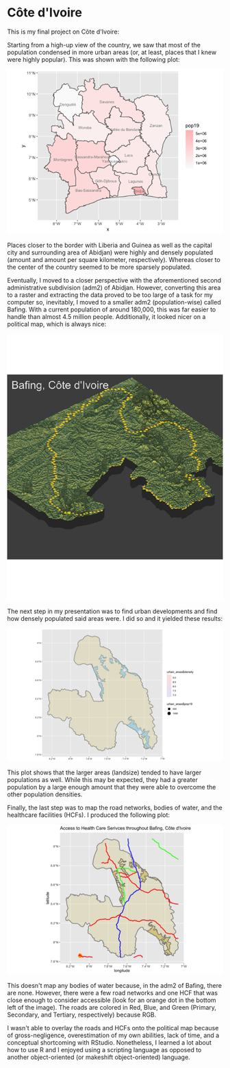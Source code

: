 # Côte d'Ivoire

This is my final project on Côte d'Ivoire:

Starting from a high-up view of the country, we saw that most of the population condensed in more urban areas (or, at least, places that I knew were highly popular). This was shown with the following plot:

![](Plot_Bonita.png)

Places closer to the border with Liberia and Guinea as well as the capital city and surrounding area of Abidjan) were highly and densely populated (amount and amount per square kilometer, respectively). Whereas closer to the center of the country seemed to be more sparsely populated.

Eventually, I moved to a closer perspective with the aforementioned second administrative subdivision (adm2) of Abidjan. However, converting this area to a raster and extracting the data proved to be too large of a task for my computer so, inevitably, I moved to a smaller adm2 (population-wise) called Bafing. With a current population of around 180,000, this was far easier to handle than almost 4.5 million people. Additionally, it looked nicer on a political map, which is always nice:

![](FIIIINALLLLLL.png)

The next step in my presentation was to find urban developments and find how densely populated said areas were. I did so and it yielded these results:

![](Final_Plot_P3P1.png)

This plot shows that the larger areas (landsize) tended to have larger populations as well. While this may be expected, they had a greater population by a large enough amount that they were able to overcome the other population densities.

Finally, the last step was to map the road networks, bodies of water, and the healthcare facilities (HCFs). I produced the following plot:

![](look4orange.png)

This doesn't map any bodies of water because, in the adm2 of Bafing, there are none. However, there were a few road networks and one HCF that was close enough to consider accessible (look for an orange dot in the bottom left of the image). The roads are colored in Red, Blue, and Green (Primary, Secondary, and Tertiary, respectively) because RGB.


I wasn't able to overlay the roads and HCFs onto the political map because of gross-negligence, overestimation of my own abilities, lack of time, and a conceptual shortcoming with RStudio. Nonetheless, I learned a lot about how to use R and I enjoyed using a scripting language as opposed to another object-oriented (or makeshift object-oriented) language.



